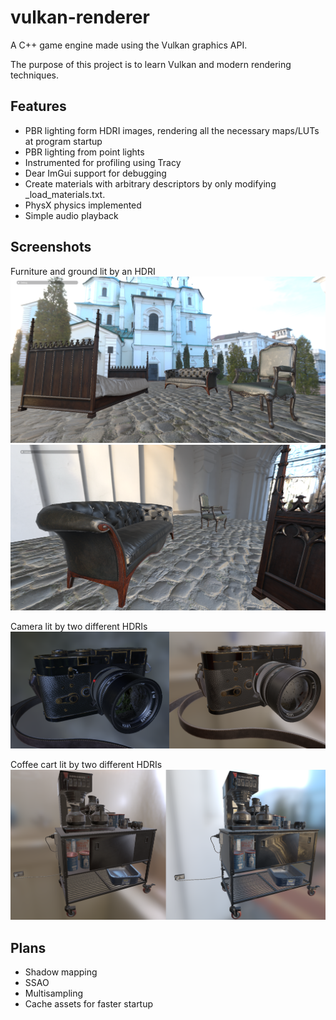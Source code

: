 # vulkan-renderer

A C++ game engine made using the Vulkan graphics API.

The purpose of this project is to learn Vulkan and modern rendering techniques.

## Features

 * PBR lighting form HDRI images, rendering all the necessary maps/LUTs at program startup
 * PBR lighting from point lights
 * Instrumented for profiling using Tracy
 * Dear ImGui support for debugging
 * Create materials with arbitrary descriptors by only modifying \_load_materials.txt.
 * PhysX physics implemented
 * Simple audio playback

## Screenshots

Furniture and ground lit by an HDRI
![](showcase/furniture_hdri_00.png?raw=true "fence_synchronization")
![](showcase/furniture_hdri_01.png?raw=true "fence_synchronization")

Camera lit by two different HDRIs
![](showcase/camera_00.png?raw=true "fence_synchronization")

Coffee cart lit by two different HDRIs
![](showcase/coffee_cart_00.png?raw=true "fence_synchronization")

## Plans

 * Shadow mapping
 * SSAO
 * Multisampling
 * Cache assets for faster startup

